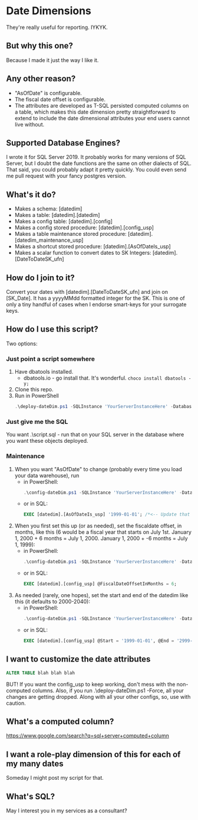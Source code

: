 # Date Dimensions
They're really useful for reporting. IYKYK.

## But why this one?
Because I made it just the way I like it.

## Any other reason?
- "AsOfDate" is configurable.
- The fiscal date offset is configurable.
- The attributes are developed as T-SQL persisted computed columns on a table, which makes this date dimension pretty straightforward to extend to include the date dimensional attributes your end users cannot live without.

## Supported Database Engines?
I wrote it for SQL Server 2019. It probably works for many versions of SQL Server, but I doubt the date functions are the same on other dialects of SQL. That said, you could probably adapt it pretty quickly. You could even send me pull request with your fancy postgres version.

## What's it do?
- Makes a schema: [datedim]
- Makes a table: [datedim].[datedim]
- Makes a config table: [datedim].[config]
- Makes a config stored procedure: [datedim].[config_usp]
- Makes a table maintenance stored procedure: [datedim].[datedim_maintenance_usp]
- Makes a shortcut stored procedure: [datedim].[AsOfDateIs_usp]
- Makes a scalar function to convert dates to SK Integers: [datedim].[DateToDateSK_ufn]

## How do I join to it?
Convert your dates with [datedim].[DateToDateSK_ufn] and join on [SK_Date]. It has a yyyyMMdd formatted integer for the SK. This is one of only a tiny handful of cases when I endorse smart-keys for your surrogate keys.

## How do I use this script?
Two options:

### Just point a script somewhere
1. Have dbatools installed.
   - dbatools.io - go install that. It's wonderful. ```choco install dbatools -y; ```
1. Clone this repo.
1. Run in PowerShell
    ```powershell
    .\deploy-dateDim.ps1 -SQLInstance 'YourServerInstanceHere' -Database 'Your database name here';
    ```

### Just give me the SQL
You want .\script.sql - run that on your SQL server in the database where you want these objects deployed.

### Maintenance
1. When you want "AsOfDate" to change (probably every time you load your data warehouse), run
   - in PowerShell:
        ```powershell
        .\config-dateDim.ps1 -SQLInstance 'YourServerInstanceHere' -Database 'Your database name here' -AsOfDate $(Get-Date);
        ```
   - or in SQL:
        ```sql
        EXEC [datedim].[AsOfDateIs_usp] '1999-01-01'; /*<-- Update that date.*/
        ```
1. When you first set this up (or as needed), set the fiscaldate offset, in months, like this (6 would be a fiscal year that starts on July 1st. January 1, 2000 + 6 months = July 1, 2000. January 1, 2000 + -6 months = July 1, 1999):
   - in PowerShell:
        ```powershell
        .\config-dateDim.ps1 -SQLInstance 'YourServerInstanceHere' -Database 'Your database name here' -FiscalDateOffsetInMonths 6;
        ```
   - or in SQL:
        ```sql
        EXEC [datedim].[config_usp] @FiscalDateOffsetInMonths = 6;
        ```
1. As needed (rarely, one hopes), set the start and end of the datedim like this (it defaults to 2000-2040):
   - in PowerShell:
        ```powershell
        .\config-dateDim.ps1 -SQLInstance 'YourServerInstanceHere' -Database 'Your database name here' -Start '1999-01-01' -End '2999-01-01' ;
        ```
   - or in SQL:
        ```sql
        EXEC [datedim].[config_usp] @Start = '1999-01-01', @End = '2999-01-01'; /*<-- Update that date.*/
        ```

## I want to customize the date attributes
```sql
ALTER TABLE blah blah blah
```
BUT! If you want the config_usp to keep working, don't mess with the non-computed columns. Also, if you run .\deploy-dateDim.ps1 -Force, all your changes are getting dropped. Along with all your other configs, so, use with caution.

## What's a computed column?
https://www.google.com/search?q=sql+server+computed+column

## I want a role-play dimension of this for each of my many dates
Someday I might post my script for that.

## What's SQL?
May I interest you in my services as a consultant?
